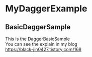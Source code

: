 # MyDaggerExample

## BasicDaggerSample

This is the DaggerBasicSample<br>
You can see the explain in my blog<br>
https://black-jin0427.tistory.com/168